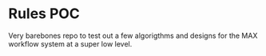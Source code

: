 # Rules POC

Very barebones repo to test out a few algorigthms and designs for the MAX workflow system at a super low level.
